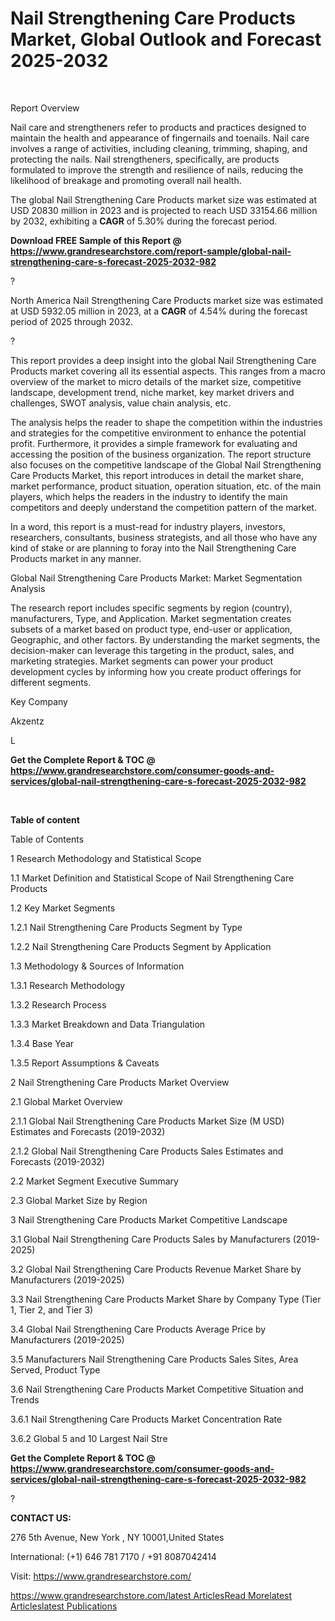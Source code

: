 <h1>Nail Strengthening Care Products Market, Global Outlook and Forecast 2025-2032</h1><br/><p>Report Overview</p>
 
 
 
 <p>Nail care and strengtheners refer to products and practices designed to maintain the health and appearance of fingernails and toenails. Nail care involves a range of activities, including cleaning, trimming, shaping, and protecting the nails. Nail strengtheners, specifically, are products formulated to improve the strength and resilience of nails, reducing the likelihood of breakage and promoting overall nail health.</p>
 
 
 
 <p>The global Nail Strengthening Care Products market size was estimated at USD 20830 million in 2023 and is projected to reach USD 33154.66 million by 2032, exhibiting a <strong>CAGR</strong> of 5.30% during the forecast period.</p>
 
 
 
 <div><b>Download FREE Sample of this Report @ <a href="https://www.grandresearchstore.com/report-sample/global-nail-strengthening-care-s-forecast-2025-2032-982">https://www.grandresearchstore.com/report-sample/global-nail-strengthening-care-s-forecast-2025-2032-982</a></b></div>
 
 
 
 <p>? </p>
 
 
 
 <p>North America Nail Strengthening Care Products market size was estimated at USD 5932.05 million in 2023, at a <strong>CAGR</strong> of 4.54% during the forecast period of 2025 through 2032.</p>
 
 
 
 <p>? </p>
 
 
 
 <p>This report provides a deep insight into the global Nail Strengthening Care Products market covering all its essential aspects. This ranges from a macro overview of the market to micro details of the market size, competitive landscape, development trend, niche market, key market drivers and challenges, SWOT analysis, value chain analysis, etc.</p>
 
 
 
 <p>The analysis helps the reader to shape the competition within the industries and strategies for the competitive environment to enhance the potential profit. Furthermore, it provides a simple framework for evaluating and accessing the position of the business organization. The report structure also focuses on the competitive landscape of the Global Nail Strengthening Care Products Market, this report introduces in detail the market share, market performance, product situation, operation situation, etc. of the main players, which helps the readers in the industry to identify the main competitors and deeply understand the competition pattern of the market.</p>
 
 
 
 <p>In a word, this report is a must-read for industry players, investors, researchers, consultants, business strategists, and all those who have any kind of stake or are planning to foray into the Nail Strengthening Care Products market in any manner.</p>
 
 
 
 <p>Global Nail Strengthening Care Products Market: Market Segmentation Analysis</p>
 
 
 
 <p>The research report includes specific segments by region (country), manufacturers, Type, and Application. Market segmentation creates subsets of a market based on product type, end-user or application, Geographic, and other factors. By understanding the market segments, the decision-maker can leverage this targeting in the product, sales, and marketing strategies. Market segments can power your product development cycles by informing how you create product offerings for different segments.</p>
 
 
 
 <p>Key Company</p>
 
 
 
 <p>Akzentz</p>
 
 
 
 <p>L</p>
 
 
 
 <div><b>Get the Complete Report & TOC @ <a href="https://www.grandresearchstore.com/consumer-goods-and-services/global-nail-strengthening-care-s-forecast-2025-2032-982">https://www.grandresearchstore.com/consumer-goods-and-services/global-nail-strengthening-care-s-forecast-2025-2032-982</a></b></div>
 
 
 
 <p><br />
 
 <b>Table of content</b></p>
 
 
 
 <p>Table of Contents<br />
 
 1 Research Methodology and Statistical Scope<br />
 
 1.1 Market Definition and Statistical Scope of Nail Strengthening Care Products<br />
 
 1.2 Key Market Segments<br />
 
 1.2.1 Nail Strengthening Care Products Segment by Type<br />
 
 1.2.2 Nail Strengthening Care Products Segment by Application<br />
 
 1.3 Methodology & Sources of Information<br />
 
 1.3.1 Research Methodology<br />
 
 1.3.2 Research Process<br />
 
 1.3.3 Market Breakdown and Data Triangulation<br />
 
 1.3.4 Base Year<br />
 
 1.3.5 Report Assumptions & Caveats<br />
 
 2 Nail Strengthening Care Products Market Overview<br />
 
 2.1 Global Market Overview<br />
 
 2.1.1 Global Nail Strengthening Care Products Market Size (M USD) Estimates and Forecasts (2019-2032)<br />
 
 2.1.2 Global Nail Strengthening Care Products Sales Estimates and Forecasts (2019-2032)<br />
 
 2.2 Market Segment Executive Summary<br />
 
 2.3 Global Market Size by Region<br />
 
 3 Nail Strengthening Care Products Market Competitive Landscape<br />
 
 3.1 Global Nail Strengthening Care Products Sales by Manufacturers (2019-2025)<br />
 
 3.2 Global Nail Strengthening Care Products Revenue Market Share by Manufacturers (2019-2025)<br />
 
 3.3 Nail Strengthening Care Products Market Share by Company Type (Tier 1, Tier 2, and Tier 3)<br />
 
 3.4 Global Nail Strengthening Care Products Average Price by Manufacturers (2019-2025)<br />
 
 3.5 Manufacturers Nail Strengthening Care Products Sales Sites, Area Served, Product Type<br />
 
 3.6 Nail Strengthening Care Products Market Competitive Situation and Trends<br />
 
 3.6.1 Nail Strengthening Care Products Market Concentration Rate<br />
 
 3.6.2 Global 5 and 10 Largest Nail Stre</p>
 
 
 
 <div><b>Get the Complete Report & TOC @ <a href="https://www.grandresearchstore.com/consumer-goods-and-services/global-nail-strengthening-care-s-forecast-2025-2032-982">https://www.grandresearchstore.com/consumer-goods-and-services/global-nail-strengthening-care-s-forecast-2025-2032-982</a></b></div>
 
 
 
 <p>? </p>
 
 
 
 <p><b>CONTACT US:</b><br />
 
 276 5th Avenue, New York , NY 10001,United States<br />
 
 International: (+1) 646 781 7170 / +91 8087042414<br />
 
 Visit: <a href="https://www.grandresearchstore.com/">https://www.grandresearchstore.com/</a><br />
 
 <a href="https://gyeongbokgung.com">https://www.grandresearchstore.com/</a><a href="https://hallyeomaritime.com">latest Articles</a><a href="https://jingwansa.com">Read More</a><a href="https://nguoiviet.jp/">latest Articles</a><a href="https://www.intelmarketresearch.com/">latest Publications</a></p>